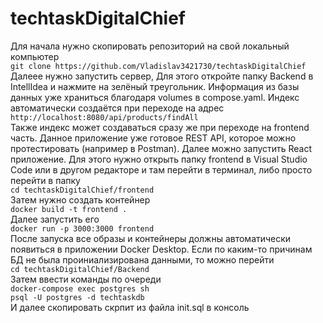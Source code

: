 # techtaskDigitalChief
Для начала нужно скопировать репозиторий на свой локальный компьютер<br>
```git clone https://github.com/Vladislav3421730/techtaskDigitalChief```<br>
Далеее нужно запустить сервер, Для этого откройте папку Backend в IntellIdea и нажмите на зелёный треугольник.
Информация из базы данных уже храниться благодаря volumes в compose.yaml.
Индекс автоматически создаётся при переходе на адрес<br>
```http://localhost:8080/api/products/findAll```<br>
Также индекс может создаваться сразу же при переходе на frontend часть.
Данное приложение уже готовое REST API, которое можно протестировать (например в Postman).
Далее можно запустить React приложение.
Для этого нужно открыть папку frontend в Visual Studio Code или в другом редакторе и там перейти в терминал,
либо просто перейти в папку<br>
```cd techtaskDigitalChief/frontend```<br>
Затем нужно создать контейнер<br>
```docker build -t frontend .```<br>
Далее запустить его<br>
```docker run -p 3000:3000 frontend```<br>
После запуска все образы и контейнеры должны автоматически появиться в приложении Docker Desktop.
Если по каким-то причинам БД не была проиниализирована данными, то можно перейти <br>
```cd techtaskDigitalChief/Backend```<br>
Затем ввести команды по очереди<br>
```docker-compose exec postgres sh```<br>
```psql -U postgres -d techtaskdb```<br>
И далее скопировать скрпит из файла init.sql в консоль
